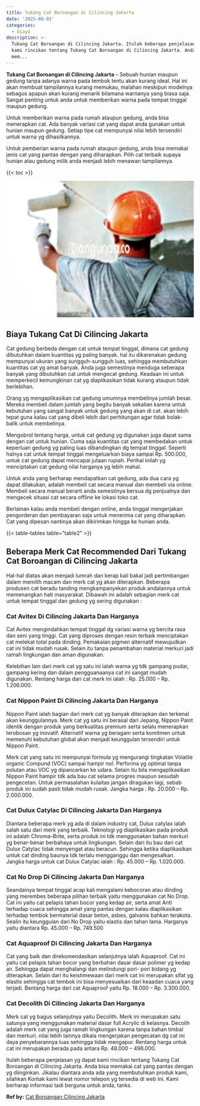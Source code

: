 ```yaml
---
title: Tukang Cat Boroangan di Cilincing Jakarta
date: '2025-08-01'
categories:
  - biaya
description: >-
  Tukang Cat Boroangan di Cilincing Jakarta. Itulah beberapa penjelasan yg dapat
  kami rincikan tentang Tukang Cat Boroangan di Cilincing Jakarta. Anda bisa
  mem...
---
```


**Tukang Cat Boroangan di Cilincing Jakarta** – Sebuah hunian maupun gedung tanpa adanya warna pada tembok tentu akan kurang ideal. Hal ini akan membuat tampilannya kurang memukau, malahan meskipun modelnya sebagus apapun akan kurang menarik bilamana warnanya yang biasa saja. Sangat penting untuk anda untuk memberikan warna pada tempat tinggal maupun gedung.

Untuk memberikan warna pada rumah ataupun gedung, anda bisa menerapkan cat. Ada banyak variasi cat yang dapat anda gunakan untuk hunian maupun gedung. Setiap tipe cat mempunyai nilai lebih tersendiri untuk warna yg dihasilkannya.

Untuk pemberian warna pada rumah ataupun gedung, anda bisa memakai jenis cat yang pantas dengan yang diharapkan. Pilih cat terbaik supaya hunian atau gedung milik anda menjadi lebih menawan tampilannya.

{{< toc >}}

![Tukang Cat Boroangan di Cilincing Jakarta](/images/jasa-cat-murah23.png)

## Biaya Tukang Cat Di Cilincing Jakarta

Cat gedung berbeda dengan cat untuk tempat tinggal, dimana cat gedung dibutuhkan dalam kuantitas yg paling banyak. hal itu dikarenakan gedung mempunyai ukuran yang sungguh-sungguh luas, sehingga membutuhkan kuantitas cat yg amat banyak. Anda juga semestinya menduga seberapa banyak yang dibutuhkan cat untuk mengecat gedung. Keadaan ini untuk memperkecil kemungkinan cat yg diaplikasikan tidak kurang ataupun tidak berlebihan.

Orang yg mengaplikasikan cat gedung umumnya membelinya jumlah besar. Mereka membeli dalam jumlah yang begitu banyak sekalian karena untuk kebutuhan yang sangat banyak untuk gedung yang akan di cat. akan lebih tepat guna kalau cat yang dibeli lebih dari perhitungan agar tidak bolak-balik untuk membelinya.

Mengobrol tentang harga, untuk cat gedung yg digunakan juga dapat sama dengan cat untuk hunian. Cuma saja kuantitas cat yang membedakan untuk keperluan gedung yg paling luas dibandingkan dg tempat tinggal. Seperti halnya cat untuk tempat tinggal mengeluarkan biaya sampai Rp. 500.000, untuk cat gedung dapat mencapai jutaan rupiah. Perihal inilah yg menciptakan cat gedung nilai harganya yg lebih mahal.

Untuk anda yang berharap mendapatkan cat gedung, ada dua cara yg dapat dilakukan, adalah membeli cat secara manual dan membeli via online. Membeli secara manual berarti anda semestinya bersua dg penjualnya dan mengecek situasi cat secara offline ke lokasi toko cat.

Berlainan kalau anda membeli dengan online, anda tinggal mengerjakan pengorderan dan pembayaran saja untuk menerima cat yang diharapkan. Cat yang dipesan nantinya akan dikirimkan hingga ke hunian anda.

{{< table-tables table="table2" >}}

## Beberapa Merk Cat Recommended Dari Tukang Cat Boroangan di Cilincing Jakarta

Hal-hal diatas akan menjadi lumrah dan kerap kali bakal jadi pertimbangan dalam memilih macam dan merk cat yg akan diterapkan. Beberapa produsen cat beradu tanding mengkampanyekan produk andalannya untuk memenangkan hati masyarakat. Dibawah ini adalah sebagian merk cat untuk tempat tinggal dan gedung yg sering digunakan :

### Cat Avitex Di Cilincing Jakarta Dan Harganya

Cat Avitex mengindahkan tempat tinggal dg variasi warna yg bercita rasa dan seni yang tinggi. Cat yang diproses dengan resin terbaik menciptakan cat melekat total pada dinding. Pemakaian pigmen alternatif mewujudkan cat ini tidak mudah rusak. Selain itu tanpa penambahan material merkuri jadi ramah lingkungan dan aman digunakan.

Kelebihan lain dari merk cat yg satu ini ialah warna yg tdk gampang pudar, gampang kering dan dalam pengguanaanya cat ini sangat mudah digunakan. Rentang harga dari cat merk ini ialah : Rp. 25.000 – Rp. 1.206.000.

### Cat Nippon Paint Di Cilincing Jakarta Dan Harganya

Nippon Paint ialah bagian dari merk cat yg banyak diterapkan dan terkenal akan keunggulannya. Merk cat yg satu ini berasal dari Jepang, Nippon Paint identik dengan produk yang berkualitas premium serta selalu menerapkan terobosan yg inovatif. Alternatif warna yg beragam serta komitmen untuk memenuhi kebutuhan global akan menjadi keunggulan tersendiri untuk Nippon Paint.

Merk cat yang satu ini mempunyai formula yg mengurangi tingkatan Volatile organic Compund (VOC) sampai hampir nol. Performa yg optimal tanpa polutan atau VOC yg dipancarkan ke udara. Selain itu bila mengaplikasikan Nippon Paint hampir tdk ada bau cat selama progres maupun sesudah pengecetan. Untuk permasalahan kulaitas jangan diragukan lagi, sebab produk ini sudah pasti tidak mudah rusak. Jangka harga : Rp. 20.000 – Rp. 2.000.000.

### Cat Dulux Catylac Di Cilincing Jakarta Dan Harganya

Diantara beberapa merk yg ada di dalam industry cat, Dulux catylax ialah salah satu dari merk yang terbaik. Teknologi yg diaplikasikan pada produk ini adalah Chroma-Brite, serta produk ini tdk menggunakan bahan merkuri yg benar-benar berbahaya untuk lingkungan. Selain dari itu bau dari cat Dulux Catylac tidak menyengat atau beracun. Sehingga ketika diaplikasikan untuk cat dinding baunya tdk terlalu mengganggu dan mengesalkan. Jangka harga untuk cat Dulux Catylac ialah : Rp. 45.000 – Rp. 1.020.000.

### Cat No Drop Di Cilincing Jakarta Dan Harganya

Seandainya tempat tinggal acap kali mengalami kebocoran atau dinding yang merembes beberapa pilihan terbaik yaitu menggunakan cat No Drop. Cat ini yaitu cat pelapis tahan bocor yang kedap air, serta amat Anti terhadap cuaca sehingga amat yang pantas dengan kalau diaplikasikan terhadap tembok bermaterial dasar beton, asbes, galvanis bahkan terakota. Sealin itu keunggulan dari No Drop yaitu elastis dan tahan lama. Harganya yaitu diantara Rp. 45.000 – Rp. 749.500

### Cat Aquaproof Di Cilincing Jakarta Dan Harganya

Cat yang baik dan direkomendasikan selanjutnya ialah Aquaproof. Cat ini yaitu cat pelapis tahan bocor yang berbahan dasar dasar polimer yg kedap air. Sehingga dapat menghalangi dan melindungi pori- pori bidang yg diterapkan. Selain dari itu keistimewaan dari merk cat ini merupakan sifat yg elastis sehingga cat tembok ini bisa menyesuaikan dari keaadan cuaca yang terjadi. Bentang harga dari cat Aquaproof yaitu Rp. 18.000 – Rp. 3.300.000.

### Cat Decolith Di Cilincing Jakarta Dan Harganya

Merk cat yg bagus selanjutnya yaitu Decolith. Merk ini merupakan satu satunya yang menggunakan material dasar full Acrylic di kelasnya. Decolih adalah merk cat yang juga ramah lingkungan karena tanpa bahan timbal dan merkuri. nilai lebih lainnya dikala mengerjakan pengecatan dg cat ini daya penyebarannya luas sehingga tidak mengapur. Rentang harga untuk cat ini merupakan berada pada antara Rp. 48.000 – 496.000.

Itulah beberapa penjelasan yg dapat kami rincikan tentang Tukang Cat Boroangan di Cilincing Jakarta. Anda bisa memakai cat yang pantas dengan yg diinginkan. Jikalau diantara anda ada yang membutuhkan produk kami, silahkan Kontak kami lewat nomor telepon yg tersedia di web ini. Kami berharap informasi tadi berguna untuk anda, tanks.

**Ref by:** [Cat Boroangan Cilincing Jakarta](https://id.wikipedia.org/wiki/Cat)
